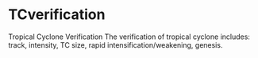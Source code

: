 # TCverification
Tropical Cyclone Verification
The verification of tropical cyclone includes: track, intensity, TC size, rapid intensification/weakening, genesis.
